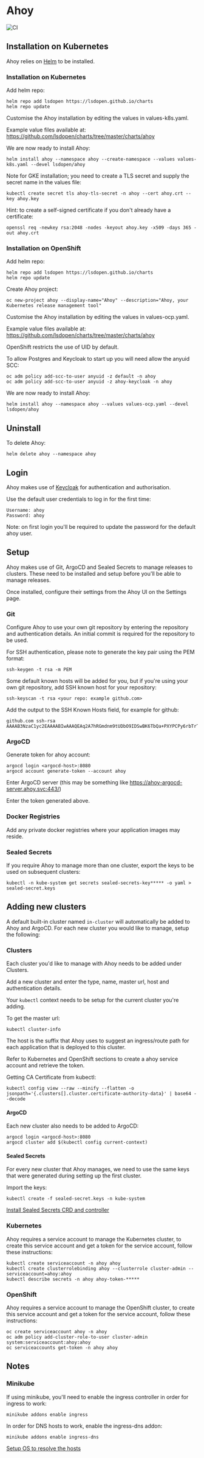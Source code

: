 # Ahoy

![CI](https://github.com/lsdopen/ahoy/workflows/CI/badge.svg)

## Installation on Kubernetes

Ahoy relies on [Helm](https://helm.sh/docs/intro/install/) to be installed.

### Installation on Kubernetes

Add helm repo:
```shell
helm repo add lsdopen https://lsdopen.github.io/charts
helm repo update
```

Customise the Ahoy installation by editing the values in values-k8s.yaml.

Example value files available at: https://github.com/lsdopen/charts/tree/master/charts/ahoy

We are now ready to install Ahoy:
```shell
helm install ahoy --namespace ahoy --create-namespace --values values-k8s.yaml --devel lsdopen/ahoy
```

Note for GKE installation; you need to create a TLS secret and supply the secret name in the values file:
```shell
kubectl create secret tls ahoy-tls-secret -n ahoy --cert ahoy.crt --key ahoy.key
```

Hint: to create a self-signed certificate if you don't already have a certificate:
```shell
openssl req -newkey rsa:2048 -nodes -keyout ahoy.key -x509 -days 365 -out ahoy.crt
```

### Installation on OpenShift

Add helm repo:
```shell
helm repo add lsdopen https://lsdopen.github.io/charts
helm repo update
```

Create Ahoy project:
```shell
oc new-project ahoy --display-name="Ahoy" --description="Ahoy, your Kubernetes release management tool"
```

Customise the Ahoy installation by editing the values in values-ocp.yaml.

Example value files available at: https://github.com/lsdopen/charts/tree/master/charts/ahoy

OpenShift restricts the use of UID by default. 

To allow Postgres and Keycloak to start up you will need allow the anyuid SCC:
```shell
oc adm policy add-scc-to-user anyuid -z default -n ahoy
oc adm policy add-scc-to-user anyuid -z ahoy-keycloak -n ahoy
```

We are now ready to install Ahoy:
```shell
helm install ahoy --namespace ahoy --values values-ocp.yaml --devel lsdopen/ahoy
```

## Uninstall

To delete Ahoy:
```shell
helm delete ahoy --namespace ahoy
```

## Login

Ahoy makes use of [Keycloak](https://www.keycloak.org/) for authentication and authorisation. 

Use the default user credentials to log in for the first time:
```text
Username: ahoy
Password: ahoy
```
Note: on first login you'll be required to update the password for the default ahoy user.

## Setup

Ahoy makes use of Git, ArgoCD and Sealed Secrets to manage releases to clusters.
These need to be installed and setup before you'll be able to manage releases.

Once installed, configure their settings from the Ahoy UI on the Settings page. 

### Git

Configure Ahoy to use your own git repository by entering the repository and authentication details.
An initial commit is required for the repository to be used.

For SSH authentication, please note to generate the key pair using the PEM format: 
```shell
ssh-keygen -t rsa -m PEM
```

Some default known hosts will be added for you, but if you're using your own git repository, 
add SSH known host for your repository:
```shell
ssh-keyscan -t rsa <your repo: example github.com>
```

Add the output to the SSH Known Hosts field, for example for github:
```text
github.com ssh-rsa AAAAB3NzaC1yc2EAAAABIwAAAQEAq2A7hRGmdnm9tUDbO9IDSwBK6TbQa+PXYPCPy6rbTrTtw7PHkccKrpp0yVhp5HdEIcKr6pLlVDBfOLX9QUsyCOV0wzfjIJNlGEYsdlLJizHhbn2mUjvSAHQqZETYP81eFzLQNnPHt4EVVUh7VfDESU84KezmD5QlWpXLmvU31/yMf+Se8xhHTvKSCZIFImWwoG6mbUoWf9nzpIoaSjB+weqqUUmpaaasXVal72J+UX2B+2RPW3RcT0eOzQgqlJL3RKrTJvdsjE3JEAvGq3lGHSZXy28G3skua2SmVi/w4yCE6gbODqnTWlg7+wC604ydGXA8VJiS5ap43JXiUFFAaQ==
```

### ArgoCD

Generate token for ahoy account:
```shell
argocd login <argocd-host>:8080
argocd account generate-token --account ahoy
```

Enter ArgoCD server (this may be something like https://ahoy-argocd-server.ahoy.svc:443/)

Enter the token generated above.

### Docker Registries

Add any private docker registries where your application images may reside.

### Sealed Secrets

If you require Ahoy to manage more than one cluster, export the keys to be used on subsequent clusters:
```shell
kubectl -n kube-system get secrets sealed-secrets-key***** -o yaml > sealed-secret.keys
```

## Adding new clusters

A default built-in cluster named `in-cluster` will automatically be added to Ahoy and ArgoCD.
For each new cluster you would like to manage, setup the following:

### Clusters

Each cluster you'd like to manage with Ahoy needs to be added under Clusters.

Add a new cluster and enter the type, name, master url, host and authentication details. 

Your `kubectl` context needs to be setup for the current cluster you're adding.

To get the master url:
```shell
kubectl cluster-info
```

The host is the suffix that Ahoy uses to suggest an ingress/route path for each application that is deployed to this cluster.

Refer to Kubernetes and OpenShift sections to create a ahoy service account and retrieve the token.

Getting CA Certificate from kubectl:
```shell
kubectl config view --raw --minify --flatten -o jsonpath='{.clusters[].cluster.certificate-authority-data}' | base64 --decode 
```

#### ArgoCD

Each new cluster also needs to be added to ArgoCD:
```shell
argocd login <argocd-host>:8080
argocd cluster add $(kubectl config current-context)
```

#### Sealed Secrets

For every new cluster that Ahoy manages, we need to use the same keys that were generated during setting up the first cluster.

Import the keys:
```shell
kubectl create -f sealed-secret.keys -n kube-system
```

[Install Sealed Secrets CRD and controller](https://github.com/bitnami-labs/sealed-secrets/releases)

### Kubernetes

Ahoy requires a service account to manage the Kubernetes cluster, to create this service account and get a token for the service account, follow these instructions:

```shell
kubectl create serviceaccount -n ahoy ahoy
kubectl create clusterrolebinding ahoy --clusterrole cluster-admin --serviceaccount=ahoy:ahoy
kubectl describe secrets -n ahoy ahoy-token-*****
```

### OpenShift

Ahoy requires a service account to manage the OpenShift cluster, to create this service account and get a token for the service account, follow these instructions:

```shell
oc create serviceaccount ahoy -n ahoy
oc adm policy add-cluster-role-to-user cluster-admin system:serviceaccount:ahoy:ahoy
oc serviceaccounts get-token -n ahoy ahoy
```

## Notes

### Minikube

If using minikube, you'll need to enable the ingress controller in order for ingress to work:

`minikube addons enable ingress`

In order for DNS hosts to work, enable the ingress-dns addon:

`minikube addons enable ingress-dns`

[Setup OS to resolve the hosts](https://github.com/kubernetes/minikube/tree/master/deploy/addons/ingress-dns)
